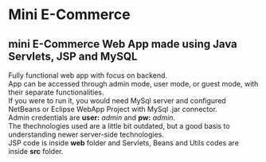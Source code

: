# Mini E-Commerce

 mini E-Commerce Web App made using Java Servlets, JSP and MySQL
----------
Fully functional web app with focus on backend.<br>
App can be accessed through admin mode, user mode, or guest mode, with their separate functionalities.<br>
If you were to run it, you would need MySql server and configured NetBeans or Eclipse WebApp Project with MySql .jar connector.<br>
Admin credentials are <b>user:</b> <i>admin</i> and <b>pw:</b> <i>admin</i>.<br>
The thechnologies used are a little bit outdated, but a good basis to understanding newer server-side technologies.<br>
JSP code is inside <b>web</b> folder and Servlets, Beans and Utils codes are inside <b>src</b> folder.
